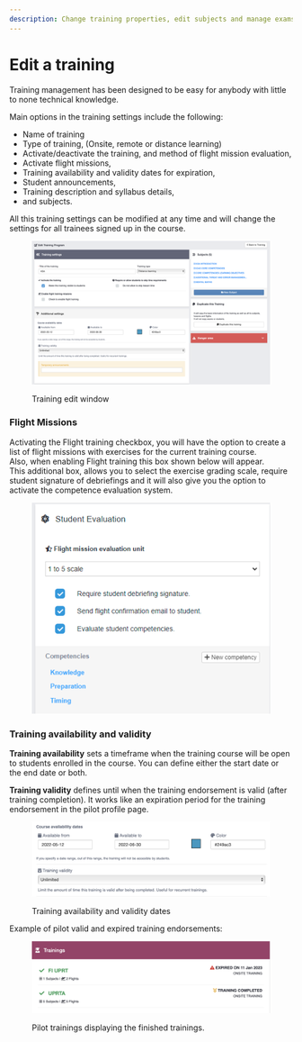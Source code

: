 ```yaml
---
description: Change training properties, edit subjects and manage exams
---
```


# Edit a training

Training management has been designed to be easy for anybody with little to none technical knowledge.

Main options in the training settings include the following:

* Name of training
* Type of training, (Onsite, remote or distance learning)
* Activate/deactivate the training, and method of flight mission evaluation,
* Activate flight missions,&#x20;
* Training availability and validity dates for expiration,
* Student announcements,
* Training description and syllabus details,
* and subjects.

All this training settings can be modified at any time and will change the settings for all trainees signed up in the course.



<figure><img src="../.gitbook/assets/Screenshot 2023-04-20 at 12.46.27.png" alt=""><figcaption><p>Training edit window</p></figcaption></figure>

### Flight Missions

Activating the Flight training checkbox, you will have the option to create a list of flight missions with exercises for the current training course. \
Also, when enabling Flight training this box shown below will appear.\
This additional box, allows you to select the exercise grading scale, require student signature of debriefings and it will also give you the option to activate the competence evaluation system.



<figure><img src="../.gitbook/assets/image.png" alt=""><figcaption></figcaption></figure>

### Training availability and validity

**Training availability** sets a timeframe when the training course will be open to students enrolled in the course. You can define either the start date or the end date or both.

**Training validity** defines until when the training endorsement is valid (after training completion). It works like an expiration period for the training endorsement in the pilot profile page.

<figure><img src="../.gitbook/assets/Screenshot 2023-04-20 at 12.54.17.png" alt=""><figcaption><p>Training  availability and validity dates</p></figcaption></figure>

Example of pilot valid and expired training endorsements:

<figure><img src="../.gitbook/assets/Screenshot 2023-04-20 at 12.43.36.png" alt=""><figcaption><p>Pilot trainings displaying the finished trainings.</p></figcaption></figure>
